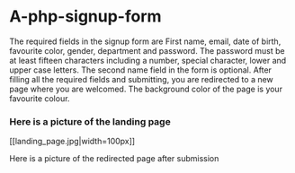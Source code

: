 # A-php-signup-form
The required fields in the signup form are First name, email, date of birth, favourite color, gender, department and password. The password must be at least fifteen characters including a number, special character, lower and upper case letters. The second name field in the form is optional. After filling all the required fields and submitting, you are redirected to a new page where you are welcomed. The background color of the page is your favourite colour.
### Here is a picture of the landing page
[[landing_page.jpg|width=100px]]

Here is a picture of the redirected page after submission
